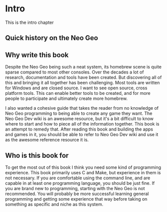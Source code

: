 # Intro

This is the intro chapter

## Quick history on the Neo Geo

## Why write this book

Despite the Neo Geo being such a neat system, its homebrew scene is quite sparse compared to most other consoles. Over the decades a lot of research, documentation and tools have been created. But discovering all of this and bringing it all together has been challenging. Most tools are written for Windows and are closed source. I want to see open source, cross platform tools. This can enable better tools to be created, and for more people to participate and ultimately create more homebrew.

I also wanted a cohesive guide that takes the reader from no knowledge of Neo Geo programming to being able to create any game they want. The Neo Geo Dev wiki is an awesome resource, but it's a bit difficult to know where to start and how to piece all of the information together. This book is an attempt to remedy that. After reading this book and building the apps and games in it, you should be able to refer to Neo Geo Dev wiki and use it as the awesome reference resource it is.

## Who is this book for

To get the most out of this book I think you need some kind of programming experience. This book primarily uses C and Make, but experience in them is not necessary. If you are comfortable using the command line, and are capable in at least one programming language, you should be just fine. If you are brand new to programming, starting with the Neo Geo is not recommended. You will probably be more successful learning general programming and getting some experience that way before taking on something as specific and niche as this system.


